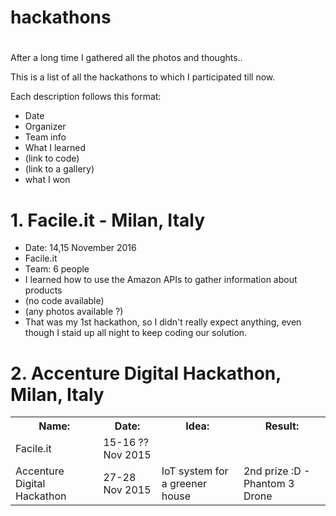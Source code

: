 # hackathons

# <description is coming soon>

After a long time I gathered all the photos and thoughts..

This is a list of all the hackathons to which I participated till  now.

Each  description follows this format:
* Date
* Organizer
* Team info
* What I learned
* (link to code)
* (link to a gallery)
* what I won


# 1. Facile.it - Milan, Italy
* Date: 14,15 November 2016
* Facile.it
* Team: 6 people
* I learned how to use the Amazon APIs to gather information about products
* (no code available)
* (any photos available ?)
* That  was my 1st hackathon, so I  didn't really expect anything, even though I staid up all night to keep  coding our solution.


# 2. Accenture Digital Hackathon, Milan, Italy


<table>
    <tr>
        <th>Name:</th>
        <th>Date:</th>
        <th>Idea:</th>
        <th>Result:</th>
    </tr>
    <tr>
        <td>Facile.it</td>
        <td>15-16 ?? Nov 2015</td>
        <td></td>
        <td></td>
    </tr>
    <tr>
        <td>Accenture Digital Hackathon</td>
        <td>27-28 Nov 2015</td>
        <td>IoT system for a greener house</td>
        <td>2nd prize :D - Phantom 3 Drone</td>
    </tr>
</table>